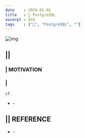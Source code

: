 ```yaml
---
date    : 2024-01-01
title   : 🐘 PostgreSQL
excerpt : XXX
tags    : ["🐘", "PostgreSQL", ""]
---
```


![img](https://i.gyazo.com/8bb756a9d2e944bba0e29344976093bd.jpg)

## || 
### | MOTIVATION
### |
`cf.`
- []() - 

## || REFERENCE
- []() -
